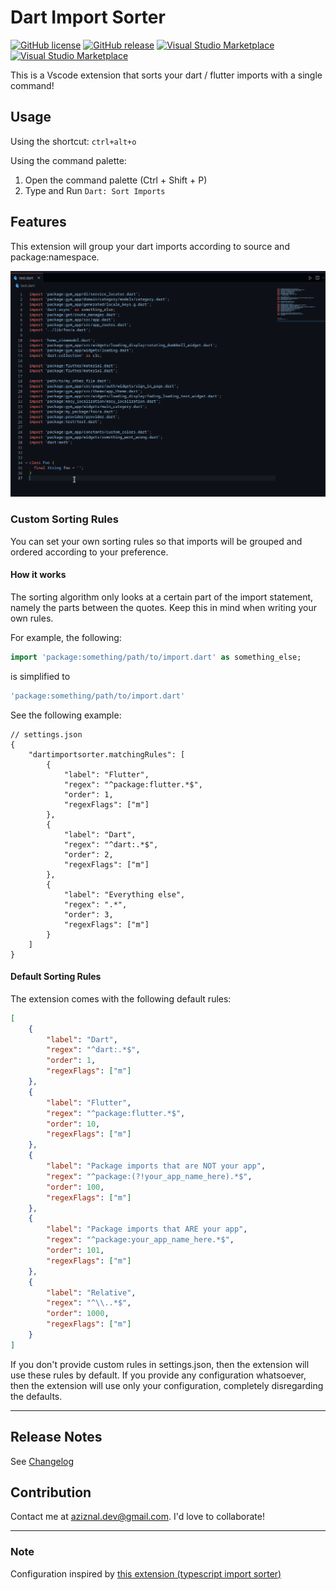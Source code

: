 # Dart Import Sorter

[![GitHub license](https://img.shields.io/github/license/aziznal/dart-import-sorter)](https://github.com/aziznal/dart-import-sorter/blob/main/LICENSE)
[![GitHub release](https://img.shields.io/github/release/aziznal/dart-import-sorter)](https://GitHub.com/aziznal/dart-import-sorter/releases/)
[![Visual Studio Marketplace](https://vsmarketplacebadge.apphb.com/installs-short/aziznal.dart-import-sorter.svg?style=flat)](https://marketplace.visualstudio.com/items?itemName=aziznal.dart-import-sorter)
[![Visual Studio Marketplace](https://vsmarketplacebadge.apphb.com/version/aziznal.dart-import-sorter.svg)](https://marketplace.visualstudio.com/items?itemName=aziznal.dart-import-sorter)

This is a Vscode extension that sorts your dart / flutter imports with a single command!

## Usage

Using the shortcut: `ctrl+alt+o`

Using the command palette:

1. Open the command palette (Ctrl + Shift + P)
2. Type and Run `Dart: Sort Imports`

## Features

This extension will group your dart imports according to source and package:namespace.

![Demo](demo/dart-import-sorter-demo.gif)

### Custom Sorting Rules

You can set your own sorting rules so that imports will be grouped and ordered according to your preference.

#### How it works

The sorting algorithm only looks at a certain part of the import statement, namely the parts between the quotes. Keep this in mind when writing your own rules.

For example, the following:

```dart
import 'package:something/path/to/import.dart' as something_else;
```

is simplified to

```dart
'package:something/path/to/import.dart'
```

See the following example:

```jsonc
// settings.json
{
    "dartimportsorter.matchingRules": [
        {
            "label": "Flutter",
            "regex": "^package:flutter.*$",
            "order": 1,
            "regexFlags": ["m"]
        },
        {
            "label": "Dart",
            "regex": "^dart:.*$",
            "order": 2,
            "regexFlags": ["m"]
        },
        {
            "label": "Everything else",
            "regex": ".*",
            "order": 3,
            "regexFlags": ["m"]
        }
    ]
}
```

#### Default Sorting Rules

The extension comes with the following default rules:

```json
[
    {
        "label": "Dart",
        "regex": "^dart:.*$",
        "order": 1,
        "regexFlags": ["m"]
    },
    {
        "label": "Flutter",
        "regex": "^package:flutter.*$",
        "order": 10,
        "regexFlags": ["m"]
    },
    {
        "label": "Package imports that are NOT your app",
        "regex": "^package:(?!your_app_name_here).*$",
        "order": 100,
        "regexFlags": ["m"]
    },
    {
        "label": "Package imports that ARE your app",
        "regex": "^package:your_app_name_here.*$",
        "order": 101,
        "regexFlags": ["m"]
    },
    {
        "label": "Relative",
        "regex": "^\\..*$",
        "order": 1000,
        "regexFlags": ["m"]
    }
]
```

If you don't provide custom rules in settings.json, then the extension will use these rules by default. If you provide any configuration whatsoever, then the extension will use only your configuration, completely disregarding the defaults.

---

## Release Notes
See [Changelog](./CHANGELOG.md)

## Contribution

Contact me at aziznal.dev@gmail.com. I'd love to collaborate!

---

### Note

Configuration inspired by [this extension (typescript import sorter)](https://github.com/SoominHan/import-sorter)
